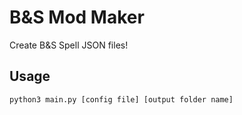 # B&S Mod Maker

Create B&S Spell JSON files!

## Usage

```
python3 main.py [config file] [output folder name]
```
